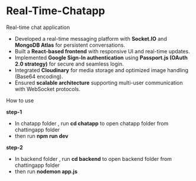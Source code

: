 # Real-Time-Chatapp

Real-time chat application  

- Developed a real-time messaging platform with **Socket.IO** and **MongoDB Atlas** for persistent conversations.  
- Built a **React-based frontend** with responsive UI and real-time updates.  
- Implemented **Google Sign-In authentication** using **Passport.js (OAuth 2.0 strategy)** for secure and seamless login.  
- Integrated **Cloudinary** for media storage and optimized image handling (Base64 encoding).  
- Ensured **scalable architecture** supporting multi-user communication with WebSocket protocols.

How to use

**step-1**
- In chatapp folder , run **cd chatapp** to open chatapp folder from chattingapp folder
- then run **npm run dev**

**step-2**
- In backend folder , run **cd backend** to open backend folder from chattingapp folder
- then run **nodemon app.js**

